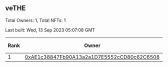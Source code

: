## veTHE

Total Owners: 1, Total NFTs: 1

Last built: Wed, 13 Sep 2023 05:07:08 GMT

| Rank | Owner | Voting Power | Influence | NFTs Id |
| --- | --- | --- | --- | --- |
  | 1 | [0xAE1c38847Fb90A13a2a1D7E5552cCD80c62C6508](https://debank.com/profile/0xAE1c38847Fb90A13a2a1D7E5552cCD80c62C6508?chain=bsc) | 2,521,730.193 | 3.51256% | 1 |
